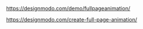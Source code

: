 
https://designmodo.com/demo/fullpageanimation/

https://designmodo.com/create-full-page-animation/
